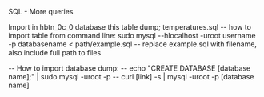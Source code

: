 SQL - More queries

Import in hbtn_0c_0 database this table dump; temperatures.sql
-- how to import table from command line: sudo mysql --hlocalhost -uroot username -p databasename < path/example.sql
-- replace example.sql with filename, also include full path to files

-- How to import database dump: 
-- 		echo "CREATE DATABASE [database name];" | sudo mysql -uroot -p
-- 		curl [link] -s | mysql -uroot -p [database name]
